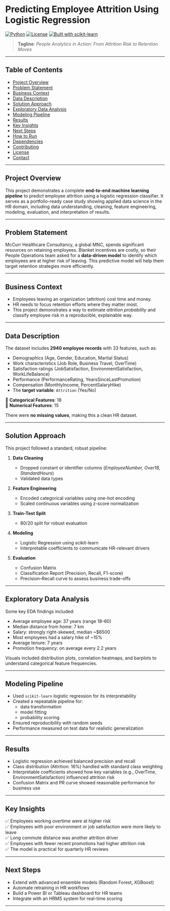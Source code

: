 # Predicting Employee Attrition Using Logistic Regression

[![Python](https://img.shields.io/badge/python-3.10%2B-blue.svg)](https://www.python.org/)
[![License](https://img.shields.io/badge/license-MIT-green.svg)](LICENSE)
[![Built with scikit-learn](https://img.shields.io/badge/Built%20with-scikit--learn-yellow.svg)](https://scikit-learn.org/)

> **Tagline**: *People Analytics in Action: From Attrition Risk to Retention Moves*

---

## Table of Contents

- [Project Overview](#project-overview)
- [Problem Statement](#problem-statement)
- [Business Context](#business-context)
- [Data Description](#data-description)
- [Solution Approach](#solution-approach)
- [Exploratory Data Analysis](#exploratory-data-analysis)
- [Modeling Pipeline](#modeling-pipeline)
- [Results](#results)
- [Key Insights](#key-insights)
- [Next Steps](#next-steps)
- [How to Run](#how-to-run)
- [Dependencies](#dependencies)
- [Contributing](#contributing)
- [License](#license)
- [Contact](#contact)

---

## Project Overview

This project demonstrates a complete **end-to-end machine learning pipeline** to predict employee attrition using a logistic regression classifier. It serves as a portfolio-ready case study showing applied data science in the HR domain, including data understanding, cleaning, feature engineering, modeling, evaluation, and interpretation of results.

---

## Problem Statement

McCurr Healthcare Consultancy, a global MNC, spends significant resources on retaining employees. Blanket incentives are costly, so their People Operations team asked for a **data-driven model** to identify which employees are at higher risk of leaving. This predictive model will help them target retention strategies more efficiently.

---

## Business Context

- Employees leaving an organization (attrition) cost time and money.
- HR needs to focus retention efforts where they matter most.
- This project demonstrates a way to estimate *attrition probability* and classify employee risk in a reproducible, explainable way.

---

## Data Description

The dataset includes **2940 employee records** with 33 features, such as:

- Demographics (Age, Gender, Education, Marital Status)
- Work characteristics (Job Role, Business Travel, OverTime)
- Satisfaction ratings (JobSatisfaction, EnvironmentSatisfaction, WorkLifeBalance)
- Performance (PerformanceRating, YearsSinceLastPromotion)
- Compensation (MonthlyIncome, PercentSalaryHike)
- The **target variable**: `Attrition` (Yes/No)

🔹 **Categorical Features**: 18  
🔹 **Numerical Features**: 15

There were **no missing values**, making this a clean HR dataset.

---

## Solution Approach

This project followed a standard, robust pipeline:

1. **Data Cleaning**  
   - Dropped constant or identifier columns (*EmployeeNumber, Over18, StandardHours*)  
   - Validated data types

2. **Feature Engineering**  
   - Encoded categorical variables using one-hot encoding  
   - Scaled continuous variables using z-score normalization

3. **Train-Test Split**  
   - 80/20 split for robust evaluation

4. **Modeling**  
   - Logistic Regression using scikit-learn  
   - Interpretable coefficients to communicate HR-relevant drivers

5. **Evaluation**  
   - Confusion Matrix  
   - Classification Report (Precision, Recall, F1-score)  
   - Precision–Recall curve to assess business trade-offs

---

## Exploratory Data Analysis

Some key EDA findings included:

- Average employee age: 37 years (range 18–60)  
- Median distance from home: 7 km  
- Salary: strongly right-skewed, median ~$6500  
- Most employees had a salary hike of ~15%  
- Average tenure: 7 years  
- Promotion frequency: on average every 2.2 years

Visuals included distribution plots, correlation heatmaps, and barplots to understand categorical feature frequencies.

---

## Modeling Pipeline

- Used `scikit-learn` logistic regression for its interpretability
- Created a repeatable pipeline for:
  - data transformation
  - model fitting
  - probability scoring
- Ensured reproducibility with random seeds
- Performance measured on test data for realistic generalization

---

## Results

- Logistic regression achieved balanced precision and recall  
- Class distribution (Attrition: 16%) handled with standard class weighting  
- Interpretable coefficients showed how key variables (e.g., OverTime, EnvironmentSatisfaction) influenced attrition risk  
- Confusion Matrix and PR curve showed reasonable performance for business use

---

## Key Insights

✅ Employees working overtime were at higher risk  
✅ Employees with poor environment or job satisfaction were more likely to leave  
✅ Long commute distance was another attrition driver  
✅ Employees with fewer recent promotions had higher attrition risk  
✅ The model is practical for quarterly HR reviews

---

## Next Steps

- Extend with advanced ensemble models (Random Forest, XGBoost)  
- Automate retraining in HR workflows  
- Build a Power BI or Tableau dashboard for HR teams  
- Integrate with an HRMS system for real-time scoring  

---
